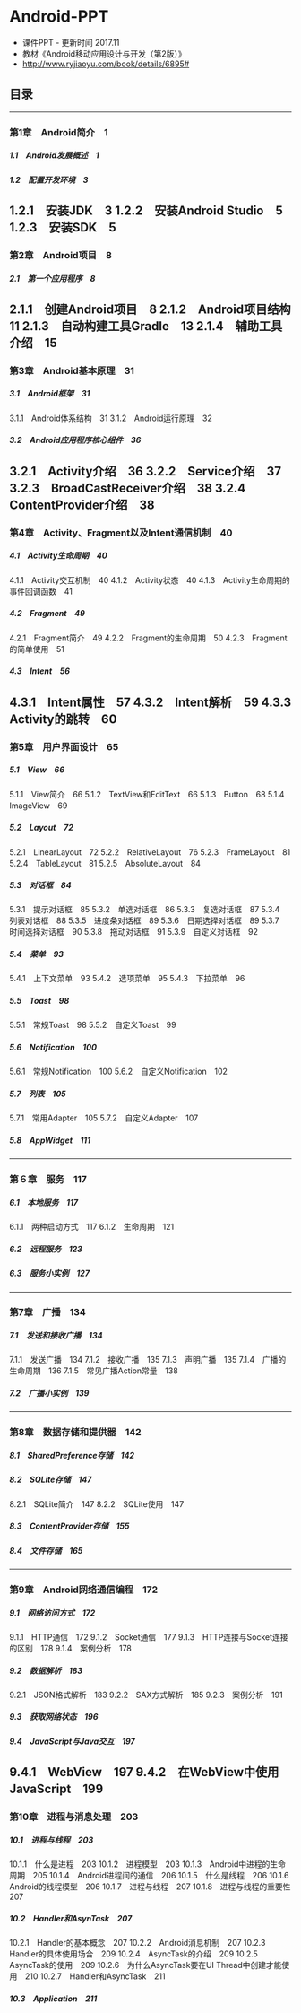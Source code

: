 # Android-PPT
- 课件PPT - 更新时间 2017.11
- 教材《Android移动应用设计与开发（第2版）》
- http://www.ryjiaoyu.com/book/details/6895#
## 目录
----------------------------------
### 第1章　Android简介　1
##### 1.1　Android发展概述　1
##### 1.2　配置开发环境　3
1.2.1　安装JDK　3
1.2.2　安装Android Studio　5
1.2.3　安装SDK　5
----------------------------------
### 第2章　Android项目　8
##### 2.1　第一个应用程序　8
2.1.1　创建Android项目　8
2.1.2　Android项目结构　11
2.1.3　自动构建工具Gradle　13
2.1.4　辅助工具介绍　15
----------------------------------
### 第3章　Android基本原理　31
##### 3.1　Android框架　31
3.1.1　Android体系结构　31
3.1.2　Android运行原理　32
##### 3.2　Android应用程序核心组件　36
3.2.1　Activity介绍　36
3.2.2　Service介绍　37
3.2.3　BroadCastReceiver介绍　38
3.2.4　ContentProvider介绍　38
----------------------------------
### 第4章　Activity、Fragment以及Intent通信机制　40
##### 4.1　Activity生命周期　40
4.1.1　Activity交互机制　40
4.1.2　Activity状态　40
4.1.3　Activity生命周期的事件回调函数　41
##### 4.2　Fragment　49
4.2.1　Fragment简介　49
4.2.2　Fragment的生命周期　50
4.2.3　Fragment的简单使用　51
##### 4.3　Intent　56
4.3.1　Intent属性　57
4.3.2　Intent解析　59
4.3.3　Activity的跳转　60
----------------------------------
### 第5章　用户界面设计　65
##### 5.1　View　66
5.1.1　View简介　66
5.1.2　TextView和EditText　66
5.1.3　Button　68
5.1.4　ImageView　69
##### 5.2　Layout　72
5.2.1　LinearLayout　72
5.2.2　RelativeLayout　76
5.2.3　FrameLayout　81
5.2.4　TableLayout　81
5.2.5　AbsoluteLayout　84
##### 5.3　对话框　84
5.3.1　提示对话框　85
5.3.2　单选对话框　86
5.3.3　复选对话框　87
5.3.4　列表对话框　88
5.3.5　进度条对话框　89
5.3.6　日期选择对话框　89
5.3.7　时间选择对话框　90
5.3.8　拖动对话框　91
5.3.9　自定义对话框　92
##### 5.4　菜单　93
5.4.1　上下文菜单　93
5.4.2　选项菜单　95
5.4.3　下拉菜单　96
##### 5.5　Toast　98
5.5.1　常规Toast　98
5.5.2　自定义Toast　99
##### 5.6　Notification　100
5.6.1　常规Notification　100
5.6.2　自定义Notification　102
##### 5.7　列表　105
5.7.1　常用Adapter　105
5.7.2　自定义Adapter　107
##### 5.8　AppWidget　111
----------------------------------
### 第６章　服务　117
##### 6.1　本地服务　117
6.1.1　两种启动方式　117
6.1.2　生命周期　121
##### 6.2　远程服务　123
##### 6.3　服务小实例　127
----------------------------------
### 第7章　广播　134
##### 7.1　发送和接收广播　134
7.1.1　发送广播　134
7.1.2　接收广播　135
7.1.3　声明广播　135
7.1.4　广播的生命周期　136
7.1.5　常见广播Action常量　138
##### 7.2　广播小实例　139
----------------------------------
### 第8章　数据存储和提供器　142
##### 8.1　SharedPreference存储　142
##### 8.2　SQLite存储　147
8.2.1　SQLite简介　147
8.2.2　SQLite使用　147
##### 8.3　ContentProvider存储　155
##### 8.4　文件存储　165
----------------------------------
### 第9章　Android网络通信编程　172
##### 9.1　网络访问方式　172
9.1.1　HTTP通信　172
9.1.2　Socket通信　177
9.1.3　HTTP连接与Socket连接的区别　178
9.1.4　案例分析　178
##### 9.2　数据解析　183
9.2.1　JSON格式解析　183
9.2.2　SAX方式解析　185
9.2.3　案例分析　191
##### 9.3　获取网络状态　196
##### 9.4　JavaScript与Java交互　197
9.4.1　WebView　197
9.4.2　在WebView中使用JavaScript　199
----------------------------------
### 第10章　进程与消息处理　203
##### 10.1　进程与线程　203
10.1.1　什么是进程　203
10.1.2　进程模型　203
10.1.3　Android中进程的生命周期　205
10.1.4　Android进程间的通信　206
10.1.5　什么是线程　206
10.1.6　Android的线程模型　206
10.1.7　进程与线程　207
10.1.8　进程与线程的重要性　207
##### 10.2　Handler和AsynTask　207
10.2.1　Handler的基本概念　207
10.2.2　Android消息机制　207
10.2.3　Handler的具体使用场合　209
10.2.4　AsyncTask的介绍　209
10.2.5　AsyncTask的使用　209
10.2.6　为什么AsyncTask要在UI Thread中创建才能使用　210
10.2.7　Handler和AsyncTask　211
##### 10.3　Application　211
